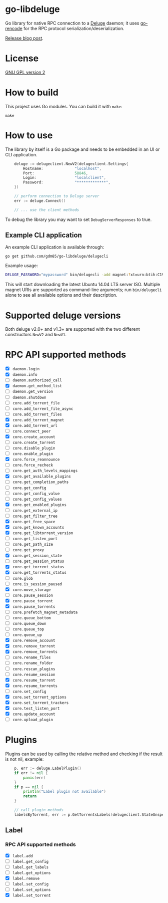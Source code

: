 # go-libdeluge

Go library for native RPC connection to a [Deluge](http://deluge-torrent.org) daemon; it uses [go-rencode](https://github.com/gdm85/go-rencode/) for the RPC protocol serialization/deserialization.

[Release blog post](https://medium.com/where-do-we-go-now/accessing-a-deluge-server-with-go-d28a94e9b13f).

# License

[GNU GPL version 2](./LICENSE)

# How to build

This project uses Go modules. You can build it with `make`:

```
make
```

# How to use

The library by itself is a Go package and needs to be embedded in an UI or CLI application.

```go
	deluge := delugeclient.NewV2(delugeclient.Settings{
		Hostname:              "localhost",
		Port:                  58846,
		Login:                 "localclient",
		Password:              "*************",
	})

	// perform connection to Deluge server
	err := deluge.Connect()

	// ... use the client methods
```

To debug the library you may want to set `DebugServerResponses` to true.

## Example CLI application

An example CLI application is available through:
```
go get github.com/gdm85/go-libdeluge/delugecli
```

Example usage:

```sh
DELUGE_PASSWORD="mypassword" bin/delugecli -add magnet:?xt=urn:btih:C1939CA413B9AFCC34EA0CF3C128574E93FF6CB0&tr=http%3A%2F%2Ftorrent.ubuntu.com%3A6969%2Fannounce
```

This will start downloading the latest Ubuntu 14.04 LTS server ISO. Multiple magnet URIs are supported as command-line arguments; run `bin/delugecli` alone to see all available options and their description.

# Supported deluge versions

Both deluge v2.0+ and v1.3+ are supported with the two different constructors `NewV2` and `NewV1`.

# RPC API supported methods

* [x] `daemon.login`
* [x] `daemon.info`
* [ ] `daemon.authorized_call`
* [x] `daemon.get_method_list`
* [ ] `daemon.get_version`
* [ ] `daemon.shutdown`
* [ ] `core.add_torrent_file`
* [ ] `core.add_torrent_file_async`
* [ ] `core.add_torrent_files`
* [x] `core.add_torrent_magnet`
* [x] `core.add_torrent_url`
* [ ] `core.connect_peer`
* [x] `core.create_account`
* [ ] `core.create_torrent`
* [ ] `core.disable_plugin`
* [ ] `core.enable_plugin`
* [x] `core.force_reannounce`
* [ ] `core.force_recheck`
* [ ] `core.get_auth_levels_mappings`
* [x] `core.get_available_plugins`
* [ ] `core.get_completion_paths`
* [ ] `core.get_config`
* [ ] `core.get_config_value`
* [ ] `core.get_config_values`
* [x] `core.get_enabled_plugins`
* [ ] `core.get_external_ip`
* [ ] `core.get_filter_tree`
* [x] `core.get_free_space`
* [x] `core.get_known_accounts`
* [x] `core.get_libtorrent_version`
* [ ] `core.get_listen_port`
* [ ] `core.get_path_size`
* [ ] `core.get_proxy`
* [x] `core.get_session_state`
* [ ] `core.get_session_status`
* [x] `core.get_torrent_status`
* [x] `core.get_torrents_status`
* [ ] `core.glob`
* [ ] `core.is_session_paused`
* [x] `core.move_storage`
* [ ] `core.pause_session`
* [x] `core.pause_torrent`
* [x] `core.pause_torrents`
* [ ] `core.prefetch_magnet_metadata`
* [ ] `core.queue_bottom`
* [ ] `core.queue_down`
* [ ] `core.queue_top`
* [ ] `core.queue_up`
* [x] `core.remove_account`
* [x] `core.remove_torrent`
* [x] `core.remove_torrents`
* [ ] `core.rename_files`
* [ ] `core.rename_folder`
* [ ] `core.rescan_plugins`
* [ ] `core.resume_session`
* [x] `core.resume_torrent`
* [x] `core.resume_torrents`
* [ ] `core.set_config`
* [x] `core.set_torrent_options`
* [x] `core.set_torrent_trackers`
* [x] `core.test_listen_port`
* [x] `core.update_account`
* [ ] `core.upload_plugin`

# Plugins

Plugins can be used by calling the relative method and checking if the result is not nil, example:

```go
	p, err := deluge.LabelPlugin()
	if err != nil {
		panic(err)
	}
	if p == nil {
		println("Label plugin not available")
		return
	}

	// call plugin methods
	labelsByTorrent, err := p.GetTorrentsLabels(delugeclient.StateUnspecified, nil)
```

## Label

### RPC API supported methods

* [x] `label.add`
* [ ] `label.get_config`
* [ ] `label.get_labels`
* [ ] `label.get_options`
* [x] `label.remove`
* [ ] `label.set_config`
* [ ] `label.set_options`
* [x] `label.set_torrent`

